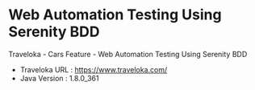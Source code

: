 # Web Automation Testing Using Serenity BDD
Traveloka - Cars Feature - Web Automation Testing Using Serenity BDD

- Traveloka URL : https://www.traveloka.com/
- Java Version : 1.8.0_361
